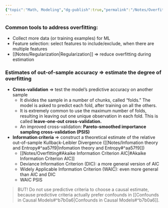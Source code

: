 ```yaml
---
{"topic":"Math, Modeling","dg-publish":true,"permalink":"/Notes/Overfitting/","dgPassFrontmatter":true,"noteIcon":""}
---
```



### Common tools to address overfitting: 
- Collect more data (or training examples) for ML
- Feature selection: select features to include/exclude, when there are multiple features
- [[Notes/Regularization\|Regularization]] => reduce overfitting during estimation

### Estimates of out-of-sample accuracy => estimate the degree of overfitting
- **Cross-validation** => test the model’s predictive accuracy on another sample
	- It divides the sample in a number of chunks, called “folds.” The model is asked to predict each fold, after training on all the others.
	- It is extremely common to use the maximum number of folds, resulting in leaving out one unique observation in each fold. This is called **leave-one-out cross-validation.**
	- An improved cross-validation: **Pareto-smoothed importance sampling cross-validation (PSIS)**
- **Information criteria** => construct a theoretical estimate of the relative out-of-sample Kullback-Leibler Divergence ([[Notes/Infomation theory and Entropy#^aa57f9\|Infomation theory and Entropy#^aa57f9]])
	- [[Notes/Overfitting#Akaike Information Criterion AIC\|#Akaike Information Criterion AIC]]
	- Deviance Information Criterion (DIC): a more general version of AIC
	- Widely Applicable Information Criterion (WAIC): even more general than AIC and DIC
	- WAIC PSIS
> BUT! Do not use predictive criteria to choose a causal estimate, because predictive criteria actually prefer confounds in [[Confounds in Causal Models#^b7b0a6\|Confounds in Causal Models#^b7b0a6]].

